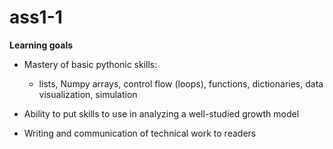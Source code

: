 # ass1-1

**Learning goals**

* Mastery of basic pythonic skills:

  * lists, Numpy arrays, control flow (loops), functions, dictionaries, data visualization, simulation

* Ability to put skills to use in analyzing a well-studied growth model

* Writing and communication of technical work to readers
 

